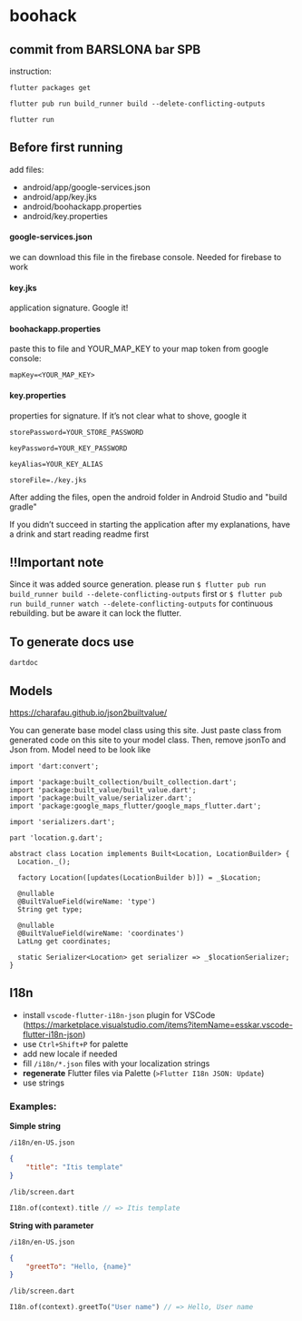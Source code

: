 # boohack

## commit from BARSLONA bar SPB

instruction:

`flutter packages get`

`flutter pub run build_runner build --delete-conflicting-outputs`

`flutter run`

## Before first running

add files:

- android/app/google-services.json
- android/app/key.jks
- android/boohackapp.properties
- android/key.properties

#### google-services.json
we can download this file in the firebase console. Needed for firebase to work

#### key.jks
application signature. Google it!

#### boohackapp.properties
paste this to file and YOUR_MAP_KEY to your map token from google console:

```
mapKey=<YOUR_MAP_KEY>
```

#### key.properties

properties for signature. If it’s not clear what to shove, google it
```
storePassword=YOUR_STORE_PASSWORD

keyPassword=YOUR_KEY_PASSWORD

keyAlias=YOUR_KEY_ALIAS

storeFile=./key.jks
```
After adding the files, open the android folder in Android Studio and "build gradle"

If you didn’t succeed in starting the application after my explanations, have a drink and start reading readme first

## !!Important note

Since it was added source generation. please run `$ flutter pub run build_runner build --delete-conflicting-outputs` first or `$ flutter pub run build_runner watch --delete-conflicting-outputs` for continuous rebuilding. but be aware it can lock the flutter.

## To generate docs use

`dartdoc`

## Models

https://charafau.github.io/json2builtvalue/

You can generate base model class using this site. Just paste class from generated code on this site to your model class.
Then, remove jsonTo and Json from.
Model need to be look like
```
import 'dart:convert';

import 'package:built_collection/built_collection.dart';
import 'package:built_value/built_value.dart';
import 'package:built_value/serializer.dart';
import 'package:google_maps_flutter/google_maps_flutter.dart';

import 'serializers.dart';

part 'location.g.dart';

abstract class Location implements Built<Location, LocationBuilder> {
  Location._();

  factory Location([updates(LocationBuilder b)]) = _$Location;

  @nullable
  @BuiltValueField(wireName: 'type')
  String get type;
  
  @nullable
  @BuiltValueField(wireName: 'coordinates')
  LatLng get coordinates;

  static Serializer<Location> get serializer => _$locationSerializer;
}
```

## I18n

- install `vscode-flutter-i18n-json` plugin for VSCode (https://marketplace.visualstudio.com/items?itemName=esskar.vscode-flutter-i18n-json)
- use `Ctrl+Shift+P` for palette
- add new locale if needed
- fill `/i18n/*.json` files with your localization strings
- **regenerate** Flutter files via Palette (`>Flutter I18n JSON: Update`)
- use strings

### Examples:
**Simple string**

`/i18n/en-US.json`
```json
{
    "title": "Itis template"
}
```
`/lib/screen.dart`
```dart
I18n.of(context).title // => Itis template
```

**String with parameter**

`/i18n/en-US.json`
```json
{
    "greetTo": "Hello, {name}"
}
```
`/lib/screen.dart`
```dart
I18n.of(context).greetTo("User name") // => Hello, User name
```
